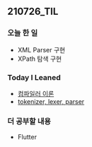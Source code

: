 ## 210726_TIL

### 오늘 한 일

- XML Parser 구현
- XPath 탐색 구현

### Today I Leaned

- [컴파일러 이론](https://github.com/Juhye-Kim/TIL/blob/master/CS/%EC%BB%B4%ED%8C%8C%EC%9D%BC%EB%9F%AC%EC%9D%B4%EB%A1%A0.md)
- [tokenizer, lexer, parser](https://github.com/Juhye-Kim/TIL/blob/master/CS/tokenizer.md)

### 더 공부할 내용

- Flutter
